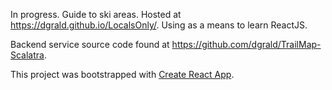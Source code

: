In progress. Guide to ski areas. Hosted at https://dgrald.github.io/LocalsOnly/. Using as a means to learn ReactJS.

Backend service source code found at https://github.com/dgrald/TrailMap-Scalatra.

This project was bootstrapped with [Create React App](https://github.com/facebookincubator/create-react-app).
